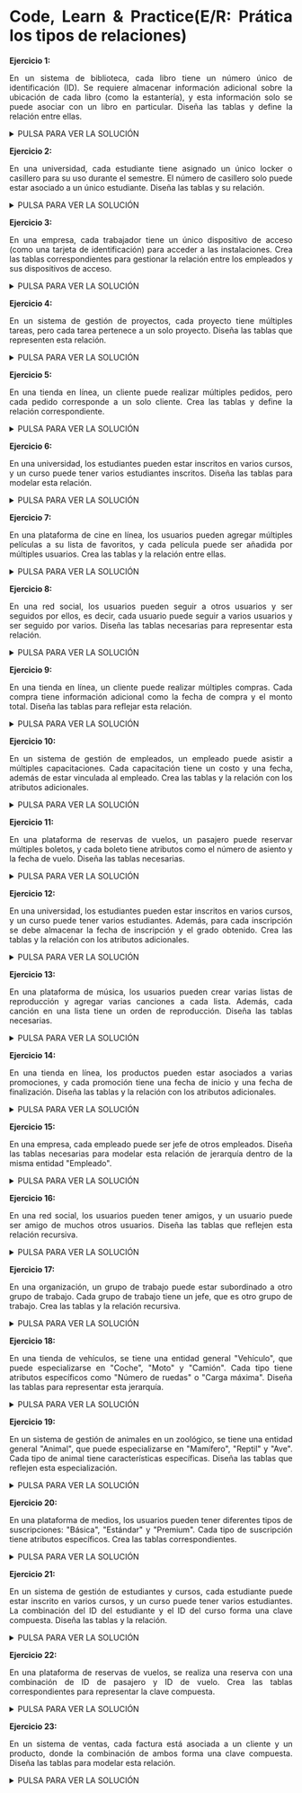 <div align="justify">

#  Code, Learn & Practice(E/R: Prática los tipos de relaciones)

**Ejercicio 1:**  

En un sistema de biblioteca, cada libro tiene un número único de identificación (ID). Se requiere almacenar información adicional sobre la ubicación de cada libro (como la estantería), y esta información solo se puede asociar con un libro en particular. Diseña las tablas y define la relación entre ellas.

<details>
      <summary>PULSA PARA VER LA SOLUCIÓN</summary>

     
  </br>
  <img src="img/Ejercicio1.drawio.png">
  </br>


  
</details>

**Ejercicio 2:**  

En una universidad, cada estudiante tiene asignado un único locker o casillero para su uso durante el semestre. El número de casillero solo puede estar asociado a un único estudiante. Diseña las tablas y su relación.

<details>
      <summary>PULSA PARA VER LA SOLUCIÓN</summary>

     
  </br>
  <img src="img/Ejercicio2.drawio.png">
  </br>


  
</details>

**Ejercicio 3:**  

En una empresa, cada trabajador tiene un único dispositivo de acceso (como una tarjeta de identificación) para acceder a las instalaciones. Crea las tablas correspondientes para gestionar la relación entre los empleados y sus dispositivos de acceso.

<details>
      <summary>PULSA PARA VER LA SOLUCIÓN</summary>

     
  </br>
  <img src="img/Ejercicio3.drawio.png">
  </br>


  
</details>

**Ejercicio 4:**  

En un sistema de gestión de proyectos, cada proyecto tiene múltiples tareas, pero cada tarea pertenece a un solo proyecto. Diseña las tablas que representen esta relación.

<details>
      <summary>PULSA PARA VER LA SOLUCIÓN</summary>

     
  </br>
  <img src="img/Ejercicio4.drawio.png">
  </br>


  
</details>

**Ejercicio 5:**  

En una tienda en línea, un cliente puede realizar múltiples pedidos, pero cada pedido corresponde a un solo cliente. Crea las tablas y define la relación correspondiente.
<details>
      <summary>PULSA PARA VER LA SOLUCIÓN</summary>

     
  </br>
  <img src="img/Ejercicio5.drawio.png">
  </br>


  
</details>

**Ejercicio 6:**  

En una universidad, los estudiantes pueden estar inscritos en varios cursos, y un curso puede tener varios estudiantes inscritos. Diseña las tablas para modelar esta relación.

<details>
      <summary>PULSA PARA VER LA SOLUCIÓN</summary>

     
  </br>
  <img src="img/Ejercicio6.drawio.png">
  </br>


  
</details>

**Ejercicio 7:**  

En una plataforma de cine en línea, los usuarios pueden agregar múltiples películas a su lista de favoritos, y cada película puede ser añadida por múltiples usuarios. Crea las tablas 
y la relación entre ellas.

<details>
      <summary>PULSA PARA VER LA SOLUCIÓN</summary>

     
  </br>
  <img src="img/Ejercicio7.drawio.png">
  </br>


  
</details>

**Ejercicio 8:**  

En una red social, los usuarios pueden seguir a otros usuarios y ser seguidos por ellos, es decir, cada usuario puede seguir a varios usuarios y ser seguido por varios. Diseña las tablas necesarias para representar esta relación.

<details>
      <summary>PULSA PARA VER LA SOLUCIÓN</summary>

     
  </br>
  <img src="img/Ejercicio8.drawio.png">
  </br>


  
</details>

**Ejercicio 9:**  

En una tienda en línea, un cliente puede realizar múltiples compras. Cada compra tiene información adicional como la fecha de compra y el monto total. Diseña las tablas para reflejar esta relación.

<details>
      <summary>PULSA PARA VER LA SOLUCIÓN</summary>

     
  </br>
  <img src="img/Ejercicio9.drawio.png">
  </br>


  
</details>


**Ejercicio 10:**  

En un sistema de gestión de empleados, un empleado puede asistir a múltiples capacitaciones. Cada capacitación tiene un costo y una fecha, además de estar vinculada al empleado. Crea las tablas y la relación con los atributos adicionales.

<details>
      <summary>PULSA PARA VER LA SOLUCIÓN</summary>

     
  </br>
  <img src="img/Ejercicio10.drawio.png">
  </br>


  
</details>


**Ejercicio 11:**  

En una plataforma de reservas de vuelos, un pasajero puede reservar múltiples boletos, y cada boleto tiene atributos como el número de asiento y la fecha de vuelo. Diseña las tablas necesarias.

<details>
      <summary>PULSA PARA VER LA SOLUCIÓN</summary>

     
  </br>
  <img src="img/Ejercicio11.drawio.png">
  </br>


  
</details>


**Ejercicio 12:**  

En una universidad, los estudiantes pueden estar inscritos en varios cursos, y un curso puede tener varios estudiantes. Además, para cada inscripción se debe almacenar la fecha de inscripción y el grado obtenido. Crea las tablas y la relación con los atributos adicionales.

<details>
      <summary>PULSA PARA VER LA SOLUCIÓN</summary>

     
  </br>
  <img src="img/Ejercicio12.drawio.png">
  </br>


  
</details>


**Ejercicio 13:**  

En una plataforma de música, los usuarios pueden crear varias listas de reproducción y agregar varias canciones a cada lista. Además, cada canción en una lista tiene un orden de reproducción. Diseña las tablas necesarias.

<details>
      <summary>PULSA PARA VER LA SOLUCIÓN</summary>

     
  </br>
  <img src="img/Ejercicio13.drawio.png">
  </br>


  
</details>


**Ejercicio 14:**  

En una tienda en línea, los productos pueden estar asociados a varias promociones, y cada promoción tiene una fecha de inicio y una fecha de finalización. Diseña las tablas y la relación con los atributos adicionales.

<details>
      <summary>PULSA PARA VER LA SOLUCIÓN</summary>

     
  </br>
  <img src="img/Ejercicio14.drawio.png">
  </br>


  
</details>

**Ejercicio 15:**  

En una empresa, cada empleado puede ser jefe de otros empleados. Diseña las tablas necesarias para modelar esta relación de jerarquía dentro de la misma entidad "Empleado".

<details>
      <summary>PULSA PARA VER LA SOLUCIÓN</summary>

     
  </br>
  <img src="img/Ejercicio15.drawio.png">
  </br>


  
</details>


**Ejercicio 16:**  

En una red social, los usuarios pueden tener amigos, y un usuario puede ser amigo de muchos otros usuarios. Diseña las tablas que reflejen esta relación recursiva.

<details>
      <summary>PULSA PARA VER LA SOLUCIÓN</summary>

     
  </br>
  <img src="img/Ejercicio16.drawio.png">
  </br>


  
</details>


**Ejercicio 17:**  

En una organización, un grupo de trabajo puede estar subordinado a otro grupo de trabajo. Cada grupo de trabajo tiene un jefe, que es otro grupo de trabajo. Crea las tablas y la relación recursiva.

<details>
      <summary>PULSA PARA VER LA SOLUCIÓN</summary>

     
  </br>
  <img src="img/Ejercicio17.drawio.png">
  </br>


  
</details>


**Ejercicio 18:**  

En una tienda de vehículos, se tiene una entidad general "Vehículo", que puede especializarse en "Coche", "Moto" y "Camión". Cada tipo tiene atributos específicos como "Número de ruedas" o "Carga máxima". Diseña las tablas para representar esta jerarquía.

<details>
      <summary>PULSA PARA VER LA SOLUCIÓN</summary>

     
  </br>
  <img src="img/Ejercicio18.drawio.png">
  </br>


  
</details>


**Ejercicio 19:**  

En un sistema de gestión de animales en un zoológico, se tiene una entidad general "Animal", que puede especializarse en "Mamífero", "Reptil" y "Ave". Cada tipo de animal tiene características específicas. Diseña las tablas que reflejen esta especialización.

<details>
      <summary>PULSA PARA VER LA SOLUCIÓN</summary>

     
  </br>
  <img src="img/Ejercicio19.drawio.png">
  </br>


  
</details>


**Ejercicio 20:**  

En una plataforma de medios, los usuarios pueden tener diferentes tipos de suscripciones: "Básica", "Estándar" y "Premium". Cada tipo de suscripción tiene atributos específicos. Crea las tablas correspondientes.

<details>
      <summary>PULSA PARA VER LA SOLUCIÓN</summary>

     
  </br>
  <img src="img/Ejercicio20.drawio.png">
  </br>


  
</details>


**Ejercicio 21:**  

En un sistema de gestión de estudiantes y cursos, cada estudiante puede estar inscrito en varios cursos, y un curso puede tener varios estudiantes. La combinación del ID del estudiante y el ID del curso forma una clave compuesta. Diseña las tablas y la relación.

<details>
      <summary>PULSA PARA VER LA SOLUCIÓN</summary>

     
  </br>
  <img src="img/Ejercicio21.drawio.png">
  </br>


  
</details>


**Ejercicio 22:**  

En una plataforma de reservas de vuelos, se realiza una reserva con una combinación de ID de pasajero y ID de vuelo. Crea las tablas correspondientes para representar la clave compuesta.

<details>
      <summary>PULSA PARA VER LA SOLUCIÓN</summary>

     
  </br>
  <img src="img/Ejercicio22.drawio.png">
  </br>


  
</details>


**Ejercicio 23:**  

En un sistema de ventas, cada factura está asociada a un cliente y un producto, donde la combinación de ambos forma una clave compuesta. Diseña las tablas para modelar esta relación.

<details>
      <summary>PULSA PARA VER LA SOLUCIÓN</summary>

     
  </br>
  <img src="img/Ejercicio23.drawio.png">
  </br>


  
</details>


</div>
